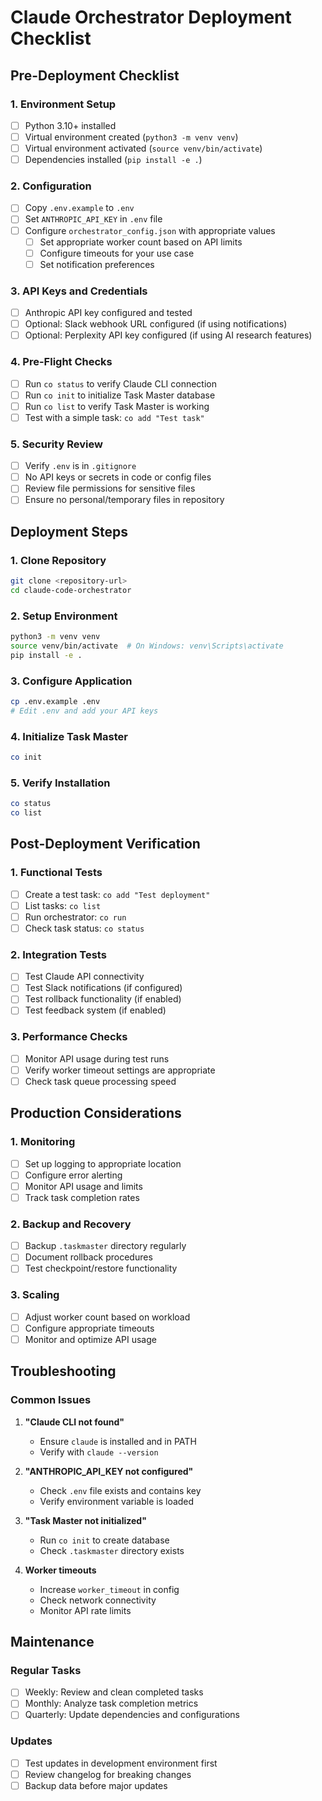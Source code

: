 # Claude Orchestrator Deployment Checklist

## Pre-Deployment Checklist

### 1. Environment Setup
- [ ] Python 3.10+ installed
- [ ] Virtual environment created (`python3 -m venv venv`)
- [ ] Virtual environment activated (`source venv/bin/activate`)
- [ ] Dependencies installed (`pip install -e .`)

### 2. Configuration
- [ ] Copy `.env.example` to `.env`
- [ ] Set `ANTHROPIC_API_KEY` in `.env` file
- [ ] Configure `orchestrator_config.json` with appropriate values
  - [ ] Set appropriate worker count based on API limits
  - [ ] Configure timeouts for your use case
  - [ ] Set notification preferences

### 3. API Keys and Credentials
- [ ] Anthropic API key configured and tested
- [ ] Optional: Slack webhook URL configured (if using notifications)
- [ ] Optional: Perplexity API key configured (if using AI research features)

### 4. Pre-Flight Checks
- [ ] Run `co status` to verify Claude CLI connection
- [ ] Run `co init` to initialize Task Master database
- [ ] Run `co list` to verify Task Master is working
- [ ] Test with a simple task: `co add "Test task"`

### 5. Security Review
- [ ] Verify `.env` is in `.gitignore`
- [ ] No API keys or secrets in code or config files
- [ ] Review file permissions for sensitive files
- [ ] Ensure no personal/temporary files in repository

## Deployment Steps

### 1. Clone Repository
```bash
git clone <repository-url>
cd claude-code-orchestrator
```

### 2. Setup Environment
```bash
python3 -m venv venv
source venv/bin/activate  # On Windows: venv\Scripts\activate
pip install -e .
```

### 3. Configure Application
```bash
cp .env.example .env
# Edit .env and add your API keys
```

### 4. Initialize Task Master
```bash
co init
```

### 5. Verify Installation
```bash
co status
co list
```

## Post-Deployment Verification

### 1. Functional Tests
- [ ] Create a test task: `co add "Test deployment"`
- [ ] List tasks: `co list`
- [ ] Run orchestrator: `co run`
- [ ] Check task status: `co status`

### 2. Integration Tests
- [ ] Test Claude API connectivity
- [ ] Test Slack notifications (if configured)
- [ ] Test rollback functionality (if enabled)
- [ ] Test feedback system (if enabled)

### 3. Performance Checks
- [ ] Monitor API usage during test runs
- [ ] Verify worker timeout settings are appropriate
- [ ] Check task queue processing speed

## Production Considerations

### 1. Monitoring
- [ ] Set up logging to appropriate location
- [ ] Configure error alerting
- [ ] Monitor API usage and limits
- [ ] Track task completion rates

### 2. Backup and Recovery
- [ ] Backup `.taskmaster` directory regularly
- [ ] Document rollback procedures
- [ ] Test checkpoint/restore functionality

### 3. Scaling
- [ ] Adjust worker count based on workload
- [ ] Configure appropriate timeouts
- [ ] Monitor and optimize API usage

## Troubleshooting

### Common Issues
1. **"Claude CLI not found"**
   - Ensure `claude` is installed and in PATH
   - Verify with `claude --version`

2. **"ANTHROPIC_API_KEY not configured"**
   - Check `.env` file exists and contains key
   - Verify environment variable is loaded

3. **"Task Master not initialized"**
   - Run `co init` to create database
   - Check `.taskmaster` directory exists

4. **Worker timeouts**
   - Increase `worker_timeout` in config
   - Check network connectivity
   - Monitor API rate limits

## Maintenance

### Regular Tasks
- [ ] Weekly: Review and clean completed tasks
- [ ] Monthly: Analyze task completion metrics
- [ ] Quarterly: Update dependencies and configurations

### Updates
- [ ] Test updates in development environment first
- [ ] Review changelog for breaking changes
- [ ] Backup data before major updates